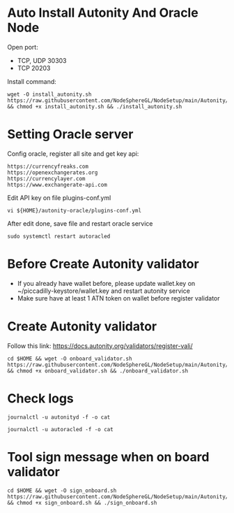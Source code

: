 # Auto Install Autonity And Oracle Node

Open port: 
- TCP, UDP 30303
- TCP 20203

Install command:

    wget -O install_autonity.sh https://raw.githubusercontent.com/NodeSphereGL/NodeSetup/main/Autonity/install_node.sh && chmod +x install_autonity.sh && ./install_autonity.sh

# Setting Oracle server

Config oracle, register all site and get key api:

    https://currencyfreaks.com
    https://openexchangerates.org
    https://currencylayer.com
    https://www.exchangerate-api.com

Edit API key on file plugins-conf.yml

    vi ${HOME}/autonity-oracle/plugins-conf.yml

After edit done, save file and restart oracle service

    sudo systemctl restart autoracled

# Before Create Autonity validator
- If you already have wallet before, please update wallet.key on ~/piccadilly-keystore/wallet.key and restart autonity service
- Make sure have at least 1 ATN token on wallet before register validator

# Create Autonity validator

Follow this link: https://docs.autonity.org/validators/register-vali/

    cd $HOME && wget -O onboard_validator.sh https://raw.githubusercontent.com/NodeSphereGL/NodeSetup/main/Autonity/onboard_validator.sh && chmod +x onboard_validator.sh && ./onboard_validator.sh

# Check logs

    journalctl -u autonityd -f -o cat

    journalctl -u autoracled -f -o cat

# Tool sign message when on board validator

    cd $HOME && wget -O sign_onboard.sh https://raw.githubusercontent.com/NodeSphereGL/NodeSetup/main/Autonity/sign/validator.sh && chmod +x sign_onboard.sh && ./sign_onboard.sh
